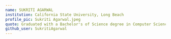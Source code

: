 ```yaml
---
name: SUKRITI AGARWAL
institution: California State University, Long Beach
profile_pic: Sukriti Agarwal.jpeg
quote: Graduated with a Bachelor's of Science degree in Computer Science, finally a CSULB Alumni now.
github_user: SukritiAgarwal
---
```

